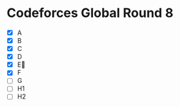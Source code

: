 # Codeforces Global Round 8

- [x] A
- [x] B
- [x] C
- [x] D
- [x] E:bookmark_tabs:
- [x] F
- [ ] G
- [ ] H1
- [ ] H2
